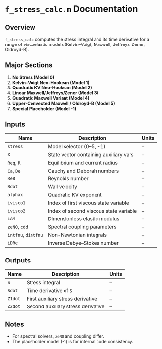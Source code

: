 # `f_stress_calc.m` Documentation

## Overview
`f_stress_calc` computes the stress integral and its time derivative for a range of viscoelastic models (Kelvin–Voigt, Maxwell, Jeffreys, Zener, Oldroyd-B).

## Major Sections
1. **No Stress (Model 0)**
2. **Kelvin–Voigt Neo-Hookean (Model 1)**
3. **Quadratic KV Neo-Hookean (Model 2)**
4. **Linear Maxwell/Jeffreys/Zener (Model 3)**
5. **Quadratic Maxwell Variant (Model 4)**
6. **Upper-Convected Maxwell / Oldroyd-B (Model 5)**
7. **Special Placeholder (Model -1)**

## Inputs

| Name         | Description                            | Units |
|--------------|----------------------------------------|-------|
| `stress`     | Model selector (0–5, -1)              | –     |
| `X`          | State vector containing auxiliary vars | –     |
| `Req`, `R`   | Equilibrium and current radius         | –     |
| `Ca`, `De`   | Cauchy and Deborah numbers             | –     |
| `Re8`        | Reynolds number                        | –     |
| `Rdot`       | Wall velocity                          | –     |
| `alphax`     | Quadratic KV exponent                  | –     |
| `ivisco1`    | Index of first viscous state variable  | –     |
| `ivisco2`    | Index of second viscous state variable | –     |
| `LAM`        | Dimensionless elastic modulus          | –     |
| `zeNO`, `cdd`| Spectral coupling parameters           | –     |
| `intfnu`, `dintfnu` | Non-Newtonian integrals        | –     |
| `iDRe`       | Inverse Debye–Stokes number           | –     |

## Outputs

| Name    | Description                        | Units |
|---------|------------------------------------|-------|
| `S`     | Stress integral                    | –     |
| `Sdot`  | Time derivative of `S`             | –     |
| `Z1dot` | First auxiliary stress derivative  | –     |
| `Z2dot` | Second auxiliary stress derivative | –     |

## Notes
- For spectral solvers, `zeNO` and coupling differ.
- The placeholder model (-1) is for internal code consistency.
